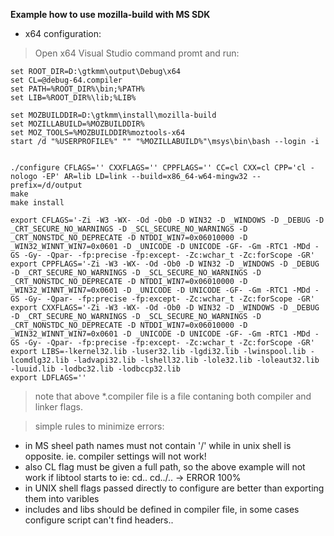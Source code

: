 **Example how to use mozilla-build with MS SDK**

* x64 configuration:
> Open x64 Visual Studio command promt and run:

	set ROOT_DIR=D:\gtkmm\output\Debug\x64
	set CL=@debug-64.compiler
	set PATH=%ROOT_DIR%\bin;%PATH%
	set LIB=%ROOT_DIR%\lib;%LIB%

	set MOZBUILDDIR=D:\gtkmm\install\mozilla-build
	set MOZILLABUILD=%MOZBUILDDIR%
	set MOZ_TOOLS=%MOZBUILDDIR%moztools-x64
	start /d "%USERPROFILE%" "" "%MOZILLABUILD%"\msys\bin\bash --login -i


	./configure CFLAGS='' CXXFLAGS='' CPPFLAGS='' CC=cl CXX=cl CPP='cl -nologo -EP' AR=lib LD=link --build=x86_64-w64-mingw32 --prefix=/d/output
	make
	make install

	export CFLAGS='-Zi -W3 -WX- -Od -Ob0 -D WIN32 -D _WINDOWS -D _DEBUG -D _CRT_SECURE_NO_WARNINGS -D _SCL_SECURE_NO_WARNINGS -D _CRT_NONSTDC_NO_DEPRECATE -D NTDDI_WIN7=0x06010000 -D _WIN32_WINNT_WIN7=0x0601 -D _UNICODE -D UNICODE -GF- -Gm -RTC1 -MDd -GS -Gy- -Qpar- -fp:precise -fp:except- -Zc:wchar_t -Zc:forScope -GR'
	export CPPFLAGS='-Zi -W3 -WX- -Od -Ob0 -D WIN32 -D _WINDOWS -D _DEBUG -D _CRT_SECURE_NO_WARNINGS -D _SCL_SECURE_NO_WARNINGS -D _CRT_NONSTDC_NO_DEPRECATE -D NTDDI_WIN7=0x06010000 -D _WIN32_WINNT_WIN7=0x0601 -D _UNICODE -D UNICODE -GF- -Gm -RTC1 -MDd -GS -Gy- -Qpar- -fp:precise -fp:except- -Zc:wchar_t -Zc:forScope -GR'
	export CXXFLAGS='-Zi -W3 -WX- -Od -Ob0 -D WIN32 -D _WINDOWS -D _DEBUG -D _CRT_SECURE_NO_WARNINGS -D _SCL_SECURE_NO_WARNINGS -D _CRT_NONSTDC_NO_DEPRECATE -D NTDDI_WIN7=0x06010000 -D _WIN32_WINNT_WIN7=0x0601 -D _UNICODE -D UNICODE -GF- -Gm -RTC1 -MDd -GS -Gy- -Qpar- -fp:precise -fp:except- -Zc:wchar_t -Zc:forScope -GR'
	export LIBS=-lkernel32.lib -luser32.lib -lgdi32.lib -lwinspool.lib -lcomdlg32.lib -ladvapi32.lib -lshell32.lib -lole32.lib -loleaut32.lib -luuid.lib -lodbc32.lib -lodbccp32.lib
	export LDFLAGS=''

> note that above *.compiler file is a file contaning both compiler and linker flags.

> simple rules to minimize errors:
* in MS sheel path names must not contain '/' while in unix shell is opposite. ie. compiler settings will not work!
* also CL flag must be given a full path, so the above example will not work if libtool starts to ie: cd.. cd../.. -> ERROR 100%
* in UNIX shell flags passed directly to configure are better than exporting them into varibles
* includes and libs should be defined in compiler file, in some cases configure script can't find headers..